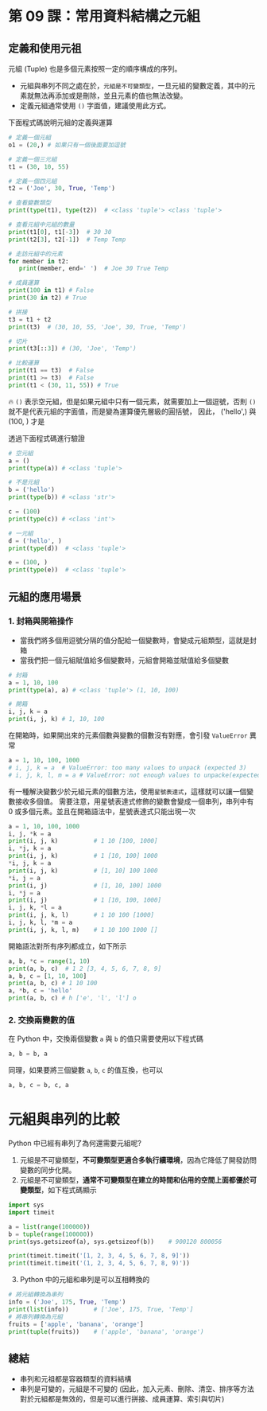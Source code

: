 # 第 09 課：常用資料結構之元組
## 定義和使用元祖
元組 (Tuple) 也是多個元素按照一定的順序構成的序列。
- 元組與串列不同之處在於，`元組是不可變類型`，一旦元組的變數定義，其中的元素就無法再添加或是刪除，並且元素的值也無法改變。
- 定義元組通常使用 `()` 字面值，建議使用此方式。

下面程式碼說明元組的定義與運算
```py
# 定義一個元組
o1 = (20,) # 如果只有一個後面要加逗號

# 定義一個三元組
t1 = (30, 10, 55)

# 定義一個四元組
t2 = ('Joe', 30, True, 'Temp')

# 查看變數類型
print(type(t1), type(t2))  # <class 'tuple'> <class 'tuple'>

# 查看元組中元組的數量
print(t1[0], t1[-3])  # 30 30
print(t2[3], t2[-1])  # Temp Temp

# 走訪元組中的元素
for member in t2:
   print(member, end=' ')  # Joe 30 True Temp

# 成員運算
print(100 in t1) # False
print(30 in t2) # True

# 拼接
t3 = t1 + t2
print(t3)  # (30, 10, 55, 'Joe', 30, True, 'Temp')

# 切片
print(t3[::3]) # (30, 'Joe', 'Temp')

# 比較運算
print(t1 == t3)  # False
print(t1 >= t3)  # False
print(t1 < (30, 11, 55)) # True
```

:fire: `()` 表示空元組，但是如果元組中只有一個元素，就需要加上一個逗號，否則 `()` 就不是代表元組的字面值，而是變為運算優先層級的圓括號，
因此， ('hello',) 與 (100, ) 才是

透過下面程式碼進行驗證
```py
# 空元組
a = ()
print(type(a)) # <class 'tuple'>

# 不是元組
b = ('hello')
print(type(b)) # <class 'str'>

c = (100)
print(type(c)) # <class 'int'>

# 一元組
d = ('hello', )
print(type(d))  # <class 'tuple'>

e = (100, )
print(type(e))  # <class 'tuple'>
```

## 元組的應用場景

### 1. 封箱與開箱操作
- 當我們將多個用逗號分隔的值分配給一個變數時，會變成元組類型，這就是封箱
- 當我們把一個元組賦值給多個變數時，元組會開箱並賦值給多個變數
```py
# 封箱
a = 1, 10, 100
print(type(a), a) # <class 'tuple'> (1, 10, 100)

# 開箱
i, j, k = a
print(i, j, k) # 1, 10, 100
```

在開箱時，如果開出來的元素個數與變數的個數沒有對應，會引發 `ValueError` 異常
```py
a = 1, 10, 100, 1000
# i, j, k = a  # ValueError: too many values to unpack (expected 3)
# i, j, k, l, m = a # ValueError: not enough values to unpacke(expected 5, got 4)
```

有一種解決變數少於元組元素的個數方法，使用`星號表達式`，這樣就可以讓一個變數接收多個值。
需要注意，用星號表達式修飾的變數會變成一個串列，串列中有 0 或多個元素。並且在開箱語法中，星號表達式只能出現一次
```py
a = 1, 10, 100, 1000
i, j, *k = a
print(i, j, k)          # 1 10 [100, 1000]
i, *j, k = a
print(i, j, k)          # 1 [10, 100] 1000
*i, j, k = a
print(i, j, k)          # [1, 10] 100 1000
*i, j = a
print(i, j)             # [1, 10, 100] 1000
i, *j = a
print(i, j)             # 1 [10, 100, 1000]
i, j, k, *l = a
print(i, j, k, l)       # 1 10 100 [1000]
i, j, k, l, *m = a
print(i, j, k, l, m)    # 1 10 100 1000 []
```

開箱語法對所有序列都成立，如下所示
```py
a, b, *c = range(1, 10)
print(a, b, c)  # 1 2 [3, 4, 5, 6, 7, 8, 9]
a, b, c = [1, 10, 100]
print(a, b, c) # 1 10 100
a, *b, c = 'hello'
print(a, b, c) # h ['e', 'l', 'l'] o
```

### 2. 交換兩變數的值
在 Python 中，交換兩個變數 `a` 與 `b` 的值只需要使用以下程式碼
```py
a, b = b, a
```
同理，如果要將三個變數 `a`, `b`, `c` 的值互換，也可以
```py
a, b, c = b, c, a
```

# 元組與串列的比較
Python 中已經有串列了為何還需要元組呢?
1. 元組是不可變類型，**不可變類型更適合多執行續環境**，因為它降低了開發訪問變數的同步化開。
2. 元組是不可變類型，**通常不可變類型在建立的時間和佔用的空間上面都優於可變類型**，如下程式碼顯示
```py
import sys
import timeit

a = list(range(100000))
b = tuple(range(100000))
print(sys.getsizeof(a), sys.getsizeof(b))    # 900120 800056

print(timeit.timeit('[1, 2, 3, 4, 5, 6, 7, 8, 9]'))
print(timeit.timeit('(1, 2, 3, 4, 5, 6, 7, 8, 9)'))
```
3. Python 中的元組和串列是可以互相轉換的
```py
# 將元組轉換為串列
info = ('Joe', 175, True, 'Temp')
print(list(info))       # ['Joe', 175, True, 'Temp']
# 將串列轉換為元組
fruits = ['apple', 'banana', 'orange']
print(tuple(fruits))    # ('apple', 'banana', 'orange')
```

## 總結
- 串列和元祖都是容器類型的資料結構
- 串列是可變的，元組是不可變的 (因此，加入元素、刪除、清空、排序等方法對於元組都是無效的，但是可以進行拼接、成員運算、索引與切片)
